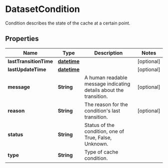 

# DatasetCondition

Condition describes the state of the cache at a certain point.
## Properties

Name | Type | Description | Notes
------------ | ------------- | ------------- | -------------
**lastTransitionTime** | [**datetime**](V1Time.md) |  |  [optional]
**lastUpdateTime** | [**datetime**](V1Time.md) |  |  [optional]
**message** | **String** | A human readable message indicating details about the transition. |  [optional]
**reason** | **String** | The reason for the condition&#39;s last transition. |  [optional]
**status** | **String** | Status of the condition, one of True, False, Unknown. | 
**type** | **String** | Type of cache condition. | 



